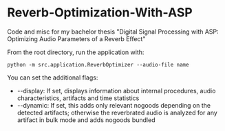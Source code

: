 # Reverb-Optimization-With-ASP
Code and misc for my bachelor thesis "Digital Signal Processing with ASP: Optimizing Audio Parameters of a Reverb Effect"


From the root directory, run the application with:
```
python -m src.application.ReverbOptimizer --audio-file name
```

You can set the additional flags:
* --display:
    If set, displays information about internal procedures, audio characteristics, artifacts and time statistics
* --dynamic:
    If set, this adds only relevant nogoods depending on the detected artifacts; otherwise the reverbrated audio is analyzed for any artifact in bulk mode and adds nogoods bundled
